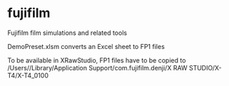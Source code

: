 # fujifilm
Fujifilm film simulations and related tools

DemoPreset.xlsm converts an Excel sheet to FP1 files

To be available in XRawStudio, FP1 files have to be copied to 
/Users/<user>/Library/Application Support/com.fujifilm.denji/X RAW STUDIO/X-T4/X-T4_0100